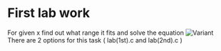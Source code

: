 # First lab work
For given x find out what range it fits and solve the equation 
![Variant](https://github.com/Labs_asd/raw/lab1/Variant.png)
There are 2 options for this task ( lab(1st).c and lab(2nd).c )
